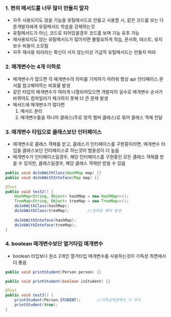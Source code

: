 ### 1. 편의 메서드를 너무 많이 만들지 말자
* 자주 사용되지도 않을 기능을 유틸메서드로 만들고 사용할 시, 같은 코드를 보는 다른개발자에게 유틸메서드 학습을 강제하는것
* 유틸메서드가 아닌, 코드로 되어있을경우 코드를 보며 기능 유추 가능
* 재사용되지도 않는 유틸메서드가 많아지면 불필요하게 학습, 문서화, 테스트, 유지보수 비용이 소모됨
* 자주 재사용 되리라는 확신이 서지 않는이상 가급적 유틸메서드는 만들지 마라 

### 2. 매개변수는 4개 이하로
* 매개변수가 많으면 각 매개변수의 의미를 기억하기 어려워 항상 api 인터페이스 문서를 참고해야하는 비효율 발생
* 같은 타입의 매개변수가 여러개 나열되어있으면 개발자의 실수로 매개변수 순서가 바뀌어도 컴파일러가 체크하지 못해 더 큰 문제 발생
* 메서드에 매개변수가 많다면
	1. 메서드 분리
	2. 매개변수들을 하나의 클래스(주로 정적 멤버 클래스)로 묶어 클래스 객체 전달

### 3. 매개변수 타입으로 클래스보단 인터페이스
* 매개변수로 클래스 객체를 받고, 클래스가 인터페이스를 구현중이라면, 매개변수 타입을 클래스보단 인터페이스로 하는것이 범용성이 더 높음
* 매개변수가 인터페이스일경우, 해당 인터페이스를 구현중인 모든 클래스 객체를 받을 수 있지만, 클래스일경우, 해당 클래스 객체만 받을 수 있음
```java
public void doJobWithClass(HashMap map) {}
public void doJobWithInteface(Map map) {}

@Test
public void test2() {
	HashMap<String, Object> hashMap = new HashMap<>();
	TreeMap<String, Object> treeMap = new TreeMap<>();
	doJobWithClass(hashMap);
	doJobWithClass(treeMap);		//컴파일 에러 발생
	
	doJobWithInteface(hashMap);
	doJobWithInteface(treeMap);
}
```

### 4. boolean 매개변수보단 열거타입 매개변수
* boolean 타입보다 원소 2개인 열거타입 매개변수를 사용하는것이 가독성 측면에서 더 좋음
```java
public void printStudent(Person person) {}

public void printStudent(boolean isStudent) {}

@Test
public void test3() {
	printStudent(Person.STUDENT);		//가독성측면에서 더 우수
	printStudent(true);
}
``` 